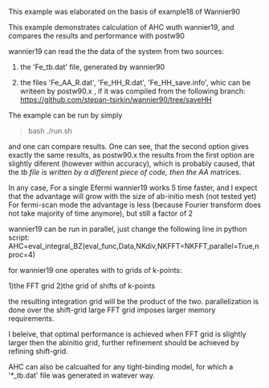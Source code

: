 This example was elaborated on the basis of example18 of Wannier90

This example demonstrates calculation of AHC wuth wannier19, and compares the results and performance with postw90

wannier19 can read the the data of the system from two sources:

1) the 'Fe_tb.dat' file, generated by wannier90

2) the files 'Fe_AA_R.dat', 'Fe_HH_R.dat', 'Fe_HH_save.info', whic can be writeen by postw90.x , if it was compiled from the following branch: https://github.com/stepan-tsirkin/wannier90/tree/saveHH


The example can be run by simply 

> bash ./run.sh

and one can compare results.  One can see, that the second option  gives exactly the same results, as postw90.x the results from the first option are slightly diferent (however within accuracy),  which is probably caused, that the _tb file is written by a different piece of code, then the AA_ matrices.

In any case, 
For a single Efermi wannier19 works 5 time faster, and I expect that the advantage will grow with the size of ab-initio mesh (not tested yet)
For fermi-scan mode the advantage is less (because Fourier transform does not take majority of time anymore), but still a factor of 2

wannier19 can be run in parallel, just change the following line in python script:
     AHC=eval_integral_BZ(eval_func,Data,NKdiv,NKFFT=NKFFT,parallel=True,nproc=4)

for wannier19 one operates with to grids of k-points:

1)the FFT grid
2)the grid of shifts of k-points

the resulting integration grid will be the product of the two.  parallelization is done over the shift-grid
large FFT grid imposes larger memory requirements. 

I beleive, that optimal performance is achieved when FFT grid is slightly larger then the abinitio grid,  further refinement should be achieved by refining shift-grid.

AHC can also be calcualted for any tight-binding model, for which a '*_tb.dat' file was generated in watever way.

